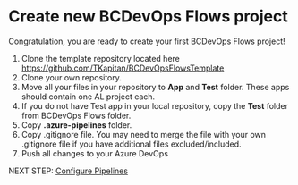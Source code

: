 # Create new BCDevOps Flows project

Congratulation, you are ready to create your first BCDevOps Flows project!

1. Clone the template repository located here https://github.com/TKapitan/BCDevOpsFlowsTemplate
1. Clone your own repository.
1. Move all your files in your repository to **App** and **Test** folder. These apps should contain one AL project each.
1. If you do not have Test app in your local repository, copy the **Test** folder from BCDevOps Flows folder.
1. Copy **.azure-pipelines** folder.
1. Copy .gitignore file. You may need to merge the file with your own .gitignore file if you have additional files excluded/included.
1. Push all changes to your Azure DevOps

NEXT STEP: [Configure Pipelines](./ConfigurePipelines.md)
